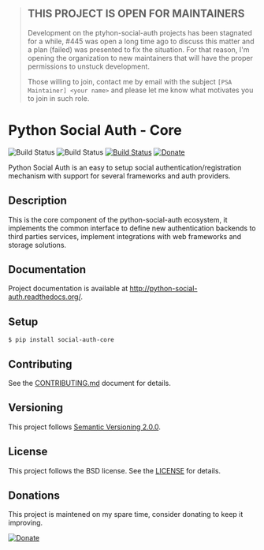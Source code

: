> ## THIS PROJECT IS OPEN FOR MAINTAINERS
> Development on the ptyhon-social-auth projects has been stagnated for a while,
> #445 was open a long time ago to discuss this matter and a plan (failed) was
> presented to fix the situation. For that reason, I'm opening the organization to
> new maintainers that will have the proper permissions to unstuck development.
>
> Those willing to join, contact me by email with the subject `[PSA Maintainer]
> <your name>` and please let me know what motivates you to join in such role.

# Python Social Auth - Core
![Build Status](https://github.com/python-social-auth/social-core/workflows/Flake8/badge.svg)
![Build Status](https://github.com/python-social-auth/social-core/workflows/Tests/badge.svg)
[![Build Status](https://travis-ci.org/python-social-auth/social-core.svg?branch=master)](https://travis-ci.org/python-social-auth/social-core)
[![Donate](https://img.shields.io/badge/Donate-PayPal-orange.svg)](https://www.paypal.com/cgi-bin/webscr?cmd=_donations&business=matiasaguirre%40gmail%2ecom&lc=US&item_name=Python%20Social%20Auth&no_note=0&currency_code=USD&bn=PP%2dDonationsBF%3abtn_donate_SM%2egif%3aNonHostedGuest)

Python Social Auth is an easy to setup social authentication/registration
mechanism with support for several frameworks and auth providers.

## Description

This is the core component of the python-social-auth ecosystem, it
implements the common interface to define new authentication backends
to third parties services, implement integrations with web frameworks
and storage solutions.

## Documentation

Project documentation is available at http://python-social-auth.readthedocs.org/.

## Setup

```shell
$ pip install social-auth-core
```

## Contributing

See the [CONTRIBUTING.md](CONTRIBUTING.md) document for details.

## Versioning

This project follows [Semantic Versioning 2.0.0](http://semver.org/spec/v2.0.0.html).

## License

This project follows the BSD license. See the [LICENSE](LICENSE) for details.

## Donations

This project is maintened on my spare time, consider donating to keep
it improving.

[![Donate](https://img.shields.io/badge/Donate-PayPal-orange.svg)](https://www.paypal.com/cgi-bin/webscr?cmd=_donations&business=matiasaguirre%40gmail%2ecom&lc=US&item_name=Python%20Social%20Auth&no_note=0&currency_code=USD&bn=PP%2dDonationsBF%3abtn_donate_SM%2egif%3aNonHostedGuest)

